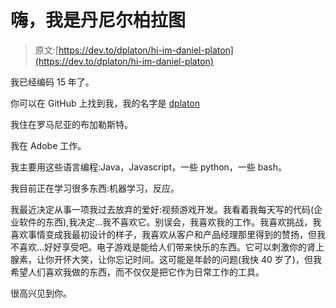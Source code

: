 # 嗨，我是丹尼尔柏拉图

> 原文:[https://dev.to/dplaton/hi-im-daniel-platon](https://dev.to/dplaton/hi-im-daniel-platon)

我已经编码 15 年了。

你可以在 GitHub 上找到我，我的名字是 [dplaton](https://github.com/dplaton)

我住在罗马尼亚的布加勒斯特。

我在 Adobe 工作。

我主要用这些语言编程:Java，Javascript，一些 python，一些 bash。

我目前正在学习很多东西:机器学习，反应。

我最近决定从事一项我过去放弃的爱好:视频游戏开发。我看着我每天写的代码(企业软件的东西),我决定...我不喜欢它。别误会，我喜欢我的工作。我喜欢挑战，我喜欢事情变成我最初设计的样子，我喜欢从客户和产品经理那里得到的赞扬，但我不喜欢...好好享受吧。电子游戏是能给人们带来快乐的东西。它可以刺激你的肾上腺素，让你开怀大笑，让你忘记时间。这可能是年龄的问题(我快 40 岁了)，但我希望人们喜欢我做的东西，而不仅仅是把它作为日常工作的工具。

很高兴见到你。